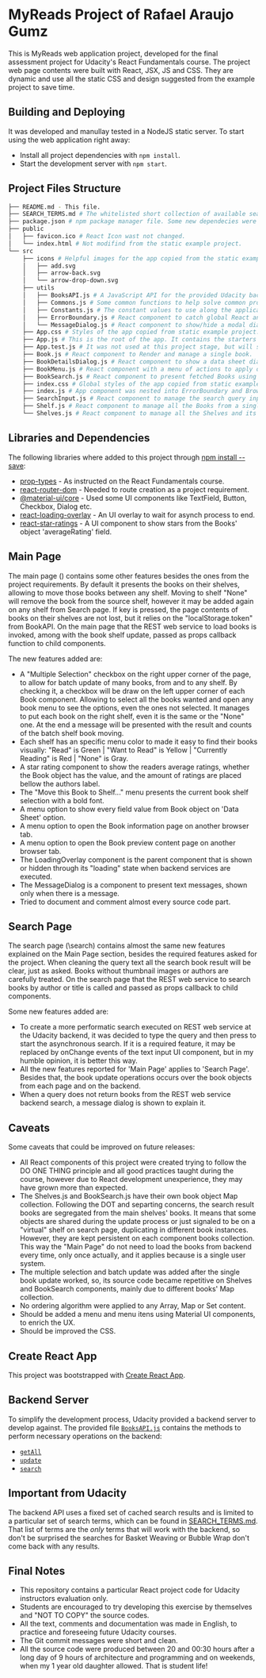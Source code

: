 # MyReads Project of Rafael Araujo Gumz

This is MyReads web application project, developed for the final assessment project for Udacity's React Fundamentals course.
The project web page contents were built with React, JSX, JS and CSS. They are dynamic and use all the static CSS and design suggested from the example project to save time.

## Building and Deploying

It was developed and manullay tested in a NodeJS static server.
To start using the web application right away:
* Install all project dependencies with `npm install`.
* Start the development server with `npm start`.

## Project Files Structure
```bash
├── README.md - This file.
├── SEARCH_TERMS.md # The whitelisted short collection of available search terms to use with the app.
├── package.json # npm package manager file. Some new dependecies were added.
├── public
│   ├── favicon.ico # React Icon wast not changed.
│   └── index.html # Not modifind from the static example project.
└── src
    ├── icons # Helpful images for the app copied from the static example project.
    │   ├── add.svg
    │   ├── arrow-back.svg
    │   └── arrow-drop-down.svg
    ├── utils
    │   ├── BooksAPI.js # A JavaScript API for the provided Udacity backend.
    │   ├── Commons.js # Some common functions to help solve common problems.
    │   ├── Constants.js # The constant values to use along the application
    │   ├── ErrorBoundary.js # React component to catch global React and JavaScript errors, log them into console and show a dialog.
    │   └── MessageDialog.js # React component to show/hide a modal dialog window with a title, a message and buttons.
    ├── App.css # Styles of the app copied from static example project. Some classes were customized.
    ├── App.js # This is the root of the app. It contains the starters UI React components and the main books' shelves' data state.
    ├── App.test.js # It was not used at this project stage, but will stay to future improvements.
    ├── Book.js # React component to Render and manage a single book.
    ├── BookDetailsDialog.js # React component to show a data sheet dialog window presenting the Book object field names and values.
    ├── BookMenu.js # React component with a menu of actions to apply on each Book.
    ├── BookSearch.js # React component to present fetched Books using a query on a REST web service operation from Udacity backend.
    ├── index.css # Global styles of the app copied from static example project. Nothin was changed here.
    ├── index.js # App component was nested into ErrorBoundary and BrowserRouter components.
    ├── SearchInput.js # React component to manage the search query input.
    ├── Shelf.js # React component to manage all the Books from a single Shelf.
    └── Shelves.js # React component to manage all the Shelves and its Books.
```

## Libraries and Dependencies

The following libraries where added to this project through [npm install --save](https://docs.npmjs.com/cli/install):
* [prop-types](https://www.npmjs.com/package/prop-types) - As instructed on the React Fundamentals course.
* [react-router-dom](https://www.npmjs.com/package/react-router-dom) - Needed to route creation as a project requirement.
* [@material-ui/core](https://www.npmjs.com/package/@material-ui/core) - Used some UI components like TextField, Button, Checkbox, Dialog etc.
* [react-loading-overlay](https://www.npmjs.com/package/react-loading-overlay) - An UI overlay to wait for asynch process to end.
* [react-star-ratings](https://www.npmjs.com/package/react-star-ratings) - A UI component to show stars from the Books' object 'averageRating' field.

## Main Page

The main page (\) contains some other features besides the ones from the project requirements.
By default it presents the books on their shelves, allowing to move those books between any shelf.
Moving to shelf "None" will remove the book from the source shelf, however it may be added again on any shelf from Search page.
If <F5> key is pressed, the page contents of books on their shelves are not lost, but it relies on the "localStorage.token" from BookAPI.
On the main page that the REST web service to load books is invoked, among with the book shelf update, passed as props callback function to child components.

The new features added are:
* A "Multiple Selection" checkbox on the right upper corner of the page, to allow for batch update of many books, from and to any shelf. By checking it, a checkbox will be draw on the left upper corner of each Book component. Allowing to select all the books wanted and open any book menu to see the options, even the ones not selected. It manages to put each book on the right shelf, even it is the same or the "None" one. At the end a message will be presented with the result and counts of the batch shelf book moving.
* Each shelf has an specific menu color to made it easy to find their books visually: "Read" is Green | "Want to Read" is Yellow | "Currently Reading" is Red | "None" is Gray.
* A star rating component to show the readers average ratings, whether the Book object has the value, and the amount of ratings are placed bellow the authors label.
* The "Move this Book to Shelf..." menu presents the current book shelf selection with a bold font.
* A menu option to show every field value from Book object on 'Data Sheet' option.
* A menu option to open the Book information page on another browser tab.
* A menu option to open the Book preview content page on another browser tab.
* The LoadingOverlay component is the parent component that is shown or hidden through its "loading" state when backend services are executed.
* The MessageDialog is a component to present text messages, shown only when there is a message.
* Tried to document and comment almost every source code part.

## Search Page

The search page (\search) contains almost the same new features explained on the Main Page section, besides the required features asked for the project. When cleaning the query text all the search book result will be clear, just as asked. Books without thumbnail images or authors are carefully treated.
On the search page that the REST web service to search books by author or title is called and passed as props callback to child components.

Some new features added are:
* To create a more performatic search executed on REST web service at the Udacity backend, it was decided to type the query and then press <ENTER> to start the asynchronous search. If it is a required feature, it may be replaced by onChange events of the text input UI component, but in my humble opinion, it is better this way.
* All the new features reported for 'Main Page' applies to 'Search Page'. Besides that, the book update operations occurs over the book objects from each page and on the backend.
* When a query does not return books from the REST web service backend search, a message dialog is shown to explain it.

## Caveats

Some caveats that could be improved on future releases:
* All React components of this project were created trying to follow the DO ONE THING principle and all good practices taught during the course, however due to React development unexperience, they may have grown more than expected.
* The Shelves.js and BookSearch.js have their own book object Map collection. Following the DOT and separting concerns, the search result books are segregated from the main shelves' books. It means that some objects are shared during the update process or just signaled to be on a "virtual" shelf on search page, duplicating in different book instances. However, they are kept persistent on each component books collection. This way the "Main Page" do not need to load the books from backend every time, only once actually, and it applies because is a single user system.
* The multiple selection and batch update was added after the single book update worked, so, its source code became repetitive on Shelves and BookSearch components, mainly due to different books' Map collection.
* No ordering algorithm were applied to any Array, Map or Set content.
* Should be added a menu and menu itens using Material UI components, to enrich the UX.
* Should be improved the CSS.

## Create React App

This project was bootstrapped with [Create React App](https://github.com/facebookincubator/create-react-app).

## Backend Server

To simplify the development process, Udacity provided a backend server to develop against. The provided file [`BooksAPI.js`](src/utils/BooksAPI.js) contains the methods to perform necessary operations on the backend:

* [`getAll`](#getall)
* [`update`](#update)
* [`search`](#search)

## Important from Udacity

The backend API uses a fixed set of cached search results and is limited to a particular set of search terms, which can be found in [SEARCH_TERMS.md](SEARCH_TERMS.md). That list of terms are the _only_ terms that will work with the backend, so don't be surprised the searches for Basket Weaving or Bubble Wrap don't come back with any results.

## Final Notes

* This repository contains a particular React project code for Udacity instructors evaluation only.
* Students are encouraged to try developing this exercise by themselves and "NOT TO COPY" the source codes.
* All the text, comments and documentation was made in English, to practice and foreseeing future Udacity courses.
* The Git commit messages were short and clean.
* All the source code were produced between 20 and 00:30 hours after a long day of 9 hours of architecture and programming and on weekends, when my 1 year old daughter allowed. That is student life!